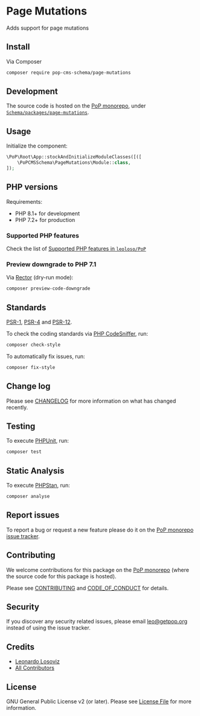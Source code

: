 # Page Mutations

<!--
[![Build Status][ico-travis]][link-travis]
[![Quality Score][ico-code-quality]][link-code-quality]
[![Software License][ico-license]](LICENSE.md)
[![Latest Version on Packagist][ico-version]][link-packagist]
[![Coverage Status][ico-scrutinizer]][link-scrutinizer]
[![Total Downloads][ico-downloads]][link-downloads]
-->

Adds support for page mutations

## Install

Via Composer

``` bash
composer require pop-cms-schema/page-mutations
```

## Development

The source code is hosted on the [PoP monorepo](https://github.com/leoloso/PoP), under [`Schema/packages/page-mutations`](https://github.com/leoloso/PoP/tree/master/layers/Schema/packages/page-mutations).

## Usage

Initialize the component:

``` php
\PoP\Root\App::stockAndInitializeModuleClasses([([
    \PoPCMSSchema\PageMutations\Module::class,
]);
```

## PHP versions

Requirements:

- PHP 8.1+ for development
- PHP 7.2+ for production

### Supported PHP features

Check the list of [Supported PHP features in `leoloso/PoP`](https://github.com/leoloso/PoP/blob/master/docs/supported-php-features.md)

### Preview downgrade to PHP 7.1

Via [Rector](https://github.com/rectorphp/rector) (dry-run mode):

```bash
composer preview-code-downgrade
```

## Standards

[PSR-1](https://www.php-fig.org/psr/psr-1), [PSR-4](https://www.php-fig.org/psr/psr-4) and [PSR-12](https://www.php-fig.org/psr/psr-12).

To check the coding standards via [PHP CodeSniffer](https://github.com/squizlabs/PHP_CodeSniffer), run:

``` bash
composer check-style
```

To automatically fix issues, run:

``` bash
composer fix-style
```

## Change log

Please see [CHANGELOG](CHANGELOG.md) for more information on what has changed recently.

## Testing

To execute [PHPUnit](https://phpunit.de/), run:

``` bash
composer test
```

## Static Analysis

To execute [PHPStan](https://github.com/phpstan/phpstan), run:

``` bash
composer analyse
```

## Report issues

To report a bug or request a new feature please do it on the [PoP monorepo issue tracker](https://github.com/leoloso/PoP/issues).

## Contributing

We welcome contributions for this package on the [PoP monorepo](https://github.com/leoloso/PoP) (where the source code for this package is hosted).

Please see [CONTRIBUTING](CONTRIBUTING.md) and [CODE_OF_CONDUCT](CODE_OF_CONDUCT.md) for details.

## Security

If you discover any security related issues, please email leo@getpop.org instead of using the issue tracker.

## Credits

- [Leonardo Losoviz][link-author]
- [All Contributors][link-contributors]

## License

GNU General Public License v2 (or later). Please see [License File](LICENSE.md) for more information.

[ico-version]: https://img.shields.io/packagist/v/pop-cms-schema/page-mutations.svg?style=flat-square
[ico-license]: https://img.shields.io/badge/license-GPLv2-brightgreen.svg?style=flat-square
[ico-travis]: https://img.shields.io/travis/pop-cms-schema/page-mutations/master.svg?style=flat-square
[ico-scrutinizer]: https://img.shields.io/scrutinizer/coverage/g/pop-cms-schema/page-mutations.svg?style=flat-square
[ico-code-quality]: https://img.shields.io/scrutinizer/g/pop-cms-schema/page-mutations.svg?style=flat-square
[ico-downloads]: https://img.shields.io/packagist/dt/pop-cms-schema/page-mutations.svg?style=flat-square

[link-packagist]: https://packagist.org/packages/pop-cms-schema/page-mutations
[link-travis]: https://travis-ci.org/pop-cms-schema/page-mutations
[link-scrutinizer]: https://scrutinizer-ci.com/g/pop-cms-schema/page-mutations/code-structure
[link-code-quality]: https://scrutinizer-ci.com/g/pop-cms-schema/page-mutations
[link-downloads]: https://packagist.org/packages/pop-cms-schema/page-mutations
[link-author]: https://github.com/leoloso
[link-contributors]: ../../../../../../contributors

